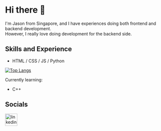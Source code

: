 # Hi there 👋

I'm Jason from Singapore, and I have experiences doing both frontend and backend development.<br>
However, I really love doing development for the backend side.

## Skills and Experience
- HTML / CSS / JS / Python

[![Top Langs](https://github-readme-stats.vercel.app/api/top-langs/?username=kjhjason&layout=compact&theme=dark)](https://github.com/anuraghazra/github-readme-stats)

Currently learning:
- C++

## Socials
[<img src='https://content.linkedin.com/content/dam/me/business/en-us/amp/brand-site/v2/bg/LI-Bug.svg.original.svg' alt='linkedin logo' height='40'>](https://www.linkedin.com/in/kjhjason/)
